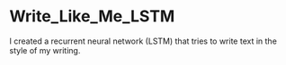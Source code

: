 # Write_Like_Me_LSTM
I created a recurrent neural network (LSTM) that tries to write text in the style of my writing. 
